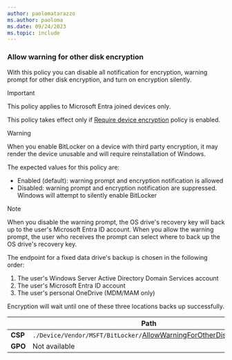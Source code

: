```yaml
---
author: paolomatarazzo
ms.author: paoloma
ms.date: 09/24/2023
ms.topic: include
---
```


### Allow warning for other disk encryption

With this policy you can disable all notification for encryption, warning prompt for other disk encryption, and turn on encryption silently.

> [!IMPORTANT]
> This policy applies to Microsoft Entra joined devices only.

This policy takes effect only if [Require device encryption](../configure.md?tabs=os#require-device-encryption) policy is enabled.

> [!WARNING]
> When you enable BitLocker on a device with third party encryption, it may render the device unusable and will require reinstallation of Windows.

The expected values for this policy are:

- Enabled (default): warning prompt and encryption notification is allowed
- Disabled: warning prompt and encryption notification are suppressed. Windows will attempt to silently enable BitLocker

> [!NOTE]
> When you disable the warning prompt, the OS drive's recovery key will back up to the user's Microsoft Entra ID account. When you allow the warning prompt, the user who receives the prompt can select where to back up the OS drive's recovery key.
>
> The endpoint for a fixed data drive's backup is chosen in the following order:
>
> 1. The user's Windows Server Active Directory Domain Services account
> 2. The user's Microsoft Entra ID account
> 3. The user's personal OneDrive (MDM/MAM only)
>
> Encryption will wait until one of these three locations backs up successfully.

|  | Path |
|--|--|
| **CSP** | `./Device/Vendor/MSFT/BitLocker/`[AllowWarningForOtherDiskEncryption](/windows/client-management/mdm/bitlocker-csp#allowwarningforotherdiskencryption) |
| **GPO** | Not available |
